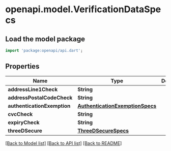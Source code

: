 # openapi.model.VerificationDataSpecs

## Load the model package
```dart
import 'package:openapi/api.dart';
```

## Properties
Name | Type | Description | Notes
------------ | ------------- | ------------- | -------------
**addressLine1Check** | **String** |  | [optional] 
**addressPostalCodeCheck** | **String** |  | [optional] 
**authenticationExemption** | [**AuthenticationExemptionSpecs**](AuthenticationExemptionSpecs.md) |  | [optional] 
**cvcCheck** | **String** |  | [optional] 
**expiryCheck** | **String** |  | [optional] 
**threeDSecure** | [**ThreeDSecureSpecs**](ThreeDSecureSpecs.md) |  | [optional] 

[[Back to Model list]](../README.md#documentation-for-models) [[Back to API list]](../README.md#documentation-for-api-endpoints) [[Back to README]](../README.md)


